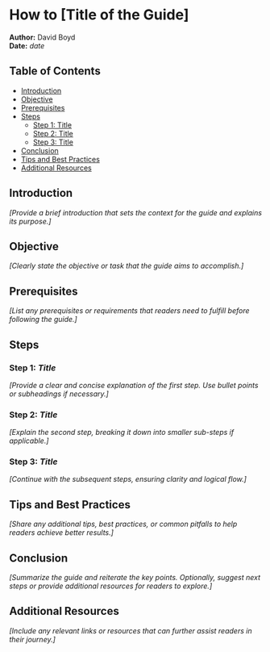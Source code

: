 # How to [Title of the Guide]

**Author:** David Boyd<br>
**Date:** *date*

## Table of Contents

- [Introduction](#introduction)
- [Objective](#objective)
- [Prerequisites](#prerequisites)
- [Steps](#steps)
  - [Step 1: Title](#step-1-title)
  - [Step 2: Title](#step-2-title)
  - [Step 3: Title](#step-3-title)
- [Conclusion](#conclusion)
- [Tips and Best Practices](#tips-and-best-practices)
- [Additional Resources](#additional-resources)

## Introduction

*[Provide a brief introduction that sets the context for the guide and explains
its purpose.]*

## Objective

*[Clearly state the objective or task that the guide aims to accomplish.]*

## Prerequisites

*[List any prerequisites or requirements that readers need to fulfill before
following the guide.]*

## Steps

### Step 1: *Title*

*[Provide a clear and concise explanation of the first step. Use bullet points
or subheadings if necessary.]*

### Step 2: *Title*

*[Explain the second step, breaking it down into smaller sub-steps if
applicable.]*

### Step 3: *Title*

*[Continue with the subsequent steps, ensuring clarity and logical flow.]*

## Tips and Best Practices

*[Share any additional tips, best practices, or common pitfalls to help readers
achieve better results.]*

## Conclusion

*[Summarize the guide and reiterate the key points. Optionally, suggest next
steps or provide additional resources for readers to explore.]*

## Additional Resources

*[Include any relevant links or resources that can further assist readers in
their journey.]*

<!-- Reference Links -->


